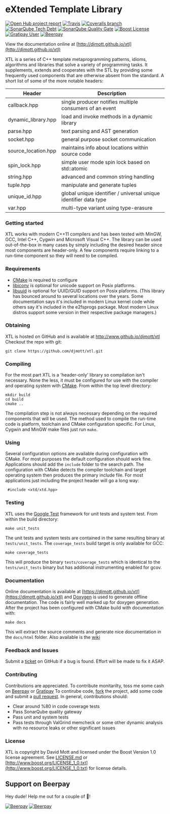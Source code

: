eXtended Template Library
=========================
[![Open Hub project report](https://www.openhub.net/p/libxtl/widgets/project_thin_badge.gif)](https://www.openhub.net/p/libxtl)
[![Travis](https://img.shields.io/travis/djmott/xtl.svg?style=plastic)](https://travis-ci.org/djmott/xtl)
[![Coveralls branch](https://img.shields.io/coveralls/djmott/xtl.svg?style=plastic)](https://coveralls.io/github/djmott/xtl)
[![SonarQube Tech Debt](https://img.shields.io/sonar/https/sonarqube.com/xtl/tech_debt.svg)](https://sonarqube.com/overview?id=xtl)
[![SonarQube Quality Gate](http://nemo.sonarqube.org/api/badges/gate?key=xtl&blinking=true)](https://sonarqube.com/overview?id=xtl)
[![Boost License](https://img.shields.io/badge/license-Boost_Version_1.0-green.svg?style=plastic)](http://www.boost.org/LICENSE_1_0.txt)
[![Gratipay User](https://img.shields.io/gratipay/user/djmott.svg)](https://gratipay.com/xtl/)
[![Beerpay](https://beerpay.io/djmott/xtl/badge.svg)](https://beerpay.io/djmott/xtl)

View the documentation online at [http://djmott.github.io/xtl](http://djmott.github.io/xtl)

XTL is a series of C++ template metaprogramming patterns, idioms, algorithms and libraries that solve a variety of programming tasks. It supplements, extends and cooperates with the STL by providing some frequently used components that are otherwise absent from the standard. A short list of some of the more notable headers:

|Header              |Description|
|--------------------|-----------|
|callback.hpp        |single producer notifies multiple consumers of an event|
|dynamic_library.hpp |load and invoke methods in a dynamic library|
|parse.hpp           |text parsing and AST generation|
|socket.hpp          |general purpose socket communication|
|source_location.hpp |maintains info about locations within source code|
|spin_lock.hpp       |simple user mode spin lock based on std::atomic|
|string.hpp          |advanced and common string handling|
|tuple.hpp           |manipulate and generate tuples|
|unique_id.hpp       |global unique identifier / universal unique identifier data type|
|var.hpp             |multi-type variant using type-erasure|

### Getting started

XTL works with modern C++11 compilers and has been tested with MinGW, GCC, Intel C++, Cygwin and Microsoft Visual C++. The library can be used out-of-the-box in many cases by simply including the desired header since most components are header-only. A few components require linking to a run-time component so they will need to be compiled.

### Requirements

* [CMake](http://www.cmake.org) is required to configure
* [libiconv](https://www.gnu.org/software/libiconv/) is optional for unicode support on Posix platforms.
* [libuuid](https://sourceforge.net/projects/libuuid/) is optional for UUID/GUID support on Posix plaforms. (This library has bounced around to several locations over the years. Some documentation says it's included in modern Linux kernel code while others say it's included in the e2fsprogs package. Most modern Linux distros support some version in their respective package managers.)

### Obtaining

XTL is hosted on GitHub and is available at http://www.github.io/djmott/xtl
Checkout the repo with git:

```
git clone https://github.com/djmott/xtl.git
```

### Compiling

For the most part XTL is a 'header-only' library so compilation isn't necessary. None the less, it must be configured for use with the compiler and operating system with [CMake](https://cmake.org/). From within the top level directory:

```
mkdir build
cd build
cmake ..
```
The compilation step is not always necessary depending on the required components that will be used. The method used to compile the run-time code is platform, toolchain and CMake configuration specific. For Linux, Cygwin and MinGW make files just run `make`.

### Using

Several configuration options are available during configuration with CMake. For most purposes the default configuration should work fine. Applications should add the `include` folder to the search path. The configuration with CMake detects the compiler toolchain and target operating system then produces the primary include file. For most applications just including the project header will go a long way:
```{.cpp}
 #include <xtd/xtd.hpp>
```

### Testing

XTL uses the [Google Test](https://github.com/google/googletest) framework for unit tests and system test. From within the build directory:
```
make unit_tests
```
The unit tests and system tests are contained in the same resulting binary at `tests/unit_tests`. The `coverage_tests` build target is only available for GCC:
```
make coverage_tests
```
This will produce the binary `tests/coverage_tests` which is identical to the `tests/unit_tests` binary but has additional instrumenting enabled for gcov.

### Documentation

Online documentation is available at [https://djmott.github.io/xtl](https://djmott.github.io/xtl) and [Doxygen](http://www.doxygen.org) is used to generate offline documentation. The code is fairly well marked up for doxygen generation. After the project has been configured with CMake build with documentation with:

```
make docs
```
This will extract the source comments and generate nice documentation in the `docs/html` folder. Also available is the [wiki](https://github.com/djmott/xtl/wiki)

### Feedback and Issues

Submit a [ticket](https://github.com/djmott/xtl/issues) on GitHub if a bug is found. Effort will be made to fix it ASAP.

### Contributing


Contributions are appreciated. To contribute monitarilty, toss me some cash on [Beerpay](https://beerpay.io/djmott/xtl) or [Gratipay](https://gratipay.com/xtl/) To contirube code, <a class="github-button" href="https://github.com/djmott/xtl/fork" data-icon="octicon-repo-forked" data-style="mega" data-count-href="/djmott/xtl/network" data-count-api="/repos/djmott/xtl#forks_count" data-count-aria-label="# forks on GitHub" aria-label="Fork djmott/xtl on GitHub">fork</a>
the project, add some code and submit a [pull request](https://github.com/djmott/xtl/pulls).
In general, contributions should:
* Clear around %80 in code coverage tests
* Pass SonarQube quality gateway
* Pass unit and system tests
* Pass tests through ValGrind memcheck or some other dynamic analysis with no resource leaks or other significant issues


### License

XTL is copyright by David Mott and licensed under the Boost Version 1.0 license agreement. See [LICENSE.md](LICENSE.md) or [http://www.boost.org/LICENSE_1_0.txt](http://www.boost.org/LICENSE_1_0.txt) for license details. 

## Support on Beerpay
Hey dude! Help me out for a couple of :beers:!

[![Beerpay](https://beerpay.io/djmott/xtl/badge.svg?style=beer-square)](https://beerpay.io/djmott/xtl)  [![Beerpay](https://beerpay.io/djmott/xtl/make-wish.svg?style=flat-square)](https://beerpay.io/djmott/xtl?focus=wish)